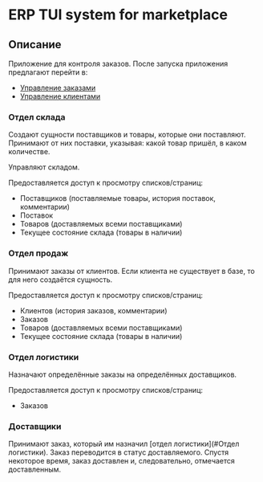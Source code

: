 # ERP TUI system for marketplace

## Описание

Приложение для контроля заказов. После запуска приложения предлагают перейти в:

- [Управление заказами](#управление-заказами)
- [Управление клиентами](#управление-клиентами)

### Отдел склада

Создают сущности поставщиков и товары, которые они поставляют. Принимают
от них поставки, указывая: какой товар пришёл, в каком количестве.

Управляют складом.

Предоставляется доступ к просмотру списков/страниц:

- Поставщиков (поставляемые товары, история поставок, комментарии)
- Поставок
- Товаров (доставляемых всеми поставщиками)
- Текущее состояние склада (товары в наличии)


### Отдел продаж
Принимают заказы от клиентов. Если клиента не существует в базе, то
для него создаётся сущность.

Предоставляется доступ к просмотру списков/страниц:
- Клиентов (история заказов, комментарии)
- Заказов
- Товаров (доставляемых всеми поставщиками)
- Текущее состояние склада (товары в наличии)


### Отдел логистики
Назначают определённые заказы на определённых доставщиков.

Предоставляется доступ к просмотру списков/страниц:
- Заказов


### Доставщики
Принимают заказ, который им назначил [отдел логистики](#Отдел логистики). Заказ
переводится в статус доставляемого. Спустя некоторое время, заказ
доставлен и, следовательно, отмечается доставленным.
